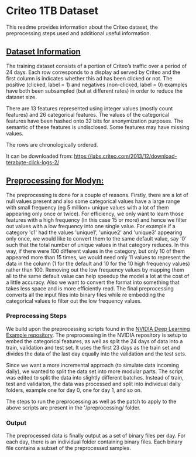 # Criteo 1TB Dataset

This readme provides information about the Criteo dataset, the preprocessing steps used and additional useful information.

## <ins>Dataset Information</ins>

The training dataset consists of a portion of Criteo’s traffic over a period of 24 days.
Each row corresponds to a display ad served by Criteo and the first column is indicates whether this ad has been clicked or not.
The positive (clicked, label = 1) and negatives (non-clicked, label = 0) examples have both been subsampled (but at different rates) in order to reduce the dataset size.

There are 13 features represented using integer values (mostly count features) and 26 categorical features.
The values of the categorical features have been hashed onto 32 bits for anonymization purposes.
The semantic of these features is undisclosed.
Some features may have missing values.

The rows are chronologically ordered.

It can be downloaded from: https://labs.criteo.com/2013/12/download-terabyte-click-logs-2/

## <ins>Preprocessing for Modyn:</ins>

The preprocessing is done for a couple of reasons.
Firstly, there are a lot of null values present and also some categorical values have a large range with small frequency (eg 5 million+ unique values with a lot of them appearing only once or twice).
For efficiency, we only want to learn those features with a high frequency (in this case 15 or more) and hence we filter out values with a low frequency into one single value.
For example if a category 'c1' had the values 'unique1', 'unique2' and 'unique3' appearing only once, we would like to convert them to the same default value, say '0' such that the total number of unique values in that category reduces.
In this way, if there were 100 different values in the category, but only 10 of them appeared more than 15 times, we would need only 11 values to represent the data in the column (1 for the default and 10 for the 10 high frequency values) rather than 100.
Removing out the low frequency values by mapping them all to the same default value can help speedup the model a lot at the cost of a little accuracy.
Also we want to convert the format into something that takes less space and is more efficiently read.
The final preprocessing converts all the input files into binary files while re embedding the categorical values to filter out the low frequency values.

### Preprocessing Steps

We build upon the preprocessing scripts found in the [NVIDIA Deep Learning Example repository](https://github.com/NVIDIA/DeepLearningExamples/blob/master/PyTorch/Recommendation/DLRM/README.md).
The preprocessing in the NVIDIA repository is setup to embed the categorical features, as well as split the 24 days of data into a train, validation and test set.
It uses the first 23 days as the train set and divides the data of the last day equally into the validation and the test sets.

Since we want a more incremental approach (to simulate data incoming daily), we wanted to split the data set into more modular parts.
The script was edited to split the data into slightly different batches.
Instead of train, test and validaiton, the data was processed and split into individual daily folders, example one for day 0, one for day 1, and so on.

The steps to run the preprocessing as well as the patch to apply to the above scripts are present in the '/preprocessing/ folder.

### Output

The preprocessed data is finally output as a set of binary files per day. For each day, there is an individual folder containing binary files. Each binary file contains a subset of the preprocessed samples.

